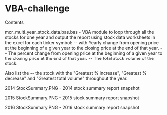 # VBA-challenge

Contents

mcr_multi_year_stock_data.bas.bas - VBA module to loop through all the stocks for one year and output the report using stock data worksheets in the excel for each ticker symbol:
-- with Yearly change from opening price at the beginning of a given year to the closing price at the end of that year.
-- The percent change from opening price at the beginning of a given year to the closing price at the end of that year.
-- The total stock volume of the stock.

Also list the 
-- the stock with the "Greatest % increase", "Greatest % decrease" and "Greatest total volume" throughout the year.

2014 StockSummary.PNG - 2014 stock summary report snapshot


2015 StockSummary.PNG - 2015 stock summary report snapshot


2016 StockSummary.PNG - 2016 stock summary report snapshot
